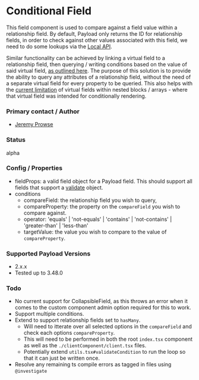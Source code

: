 # Conditional Field

This field component is used to compare against a field value within a relationship field. By default, Payload only returns the ID for relationship fields, in order to check against other values associated with this field, we need to do some lookups via the [Local API](https://payloadcms.com/docs/local-api/overview).

Similar functionality can be achieved by linking a virtual field to a relationship field, then querying / writing conditions based on the value of said virtual field, [as outlined here](https://payloadcms.com/docs/fields/relationship#linking-virtual-fields-with-relationships). The purpose of this solution is to provide the ability to query any attributes of a relationship field, without the need of a separate virtual field for every property to be queried. This also helps with the [current limitation](https://github.com/payloadcms/payload/issues/12817) of virtual fields within nested blocks / arrays - where that virtual field was intended for conditionally rendering.

### Primary contact / Author

- [Jeremy Prowse](https://jpd.nz)

### Status

alpha

### Config / Properties

- fieldProps: a valid field object for a Payload field. This should support all fields that support a [validate](https://payloadcms.com/docs/fields/overview#validation) object.
- conditions
  - compareField: the relationship field you wish to query,
  - compareProperty: the property on the `compareField` you wish to compare against.
  - operator: 'equals' | 'not-equals' | 'contains' | 'not-contains' | 'greater-than' | 'less-than'
  - targetValue: the value you wish to compare to the value of `compareProperty`.

### Supported Payload Versions

- 2.x.x
- Tested up to 3.48.0

### Todo

- No current support for CollapsibleField, as this throws an error when it comes to the custom component admin option required for this to work.
- Support multiple conditions.
- Extend to support relationship fields set to `hasMany`.
  - Will need to itterate over all selected options in the `compareField` and check each options `compareProperty`.
  - This will need to be performed in both the root `index.tsx` component as well as the `./clientComponent/client.tsx` files.
  - Potentially extend `utils.tsx#validateCondition` to run the loop so that it can just be written once.
- Resolve any remaining ts compile errors as tagged in files using `@investigate`
